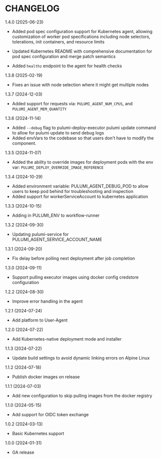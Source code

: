 CHANGELOG
=========

1.4.0 (2025-06-23)

* Added pod spec configuration support for Kubernetes agent, allowing customization of worker pod specifications including node selectors, tolerations, init containers, and resource limits
* Updated Kubernetes README with comprehensive documentation for pod spec configuration and merge patch semantics

* Added `healthz` endpoint to the agent for health checks

1.3.8 (2025-02-19)

* Fixes an issue with node selection where it might get multiple nodes

1.3.7 (2024-12-03)

* Added support for requests via: `PULUMI_AGENT_NUM_CPUS`, and `PULUMI_AGENT_MEM_QUANTITY`

1.3.6 (2024-11-14)

* Added `--debug` flag to pulumi-deploy-executor pulumi update command to allow for pulumi update to send debug logs
* Added envVars to the codebase so that users don't have to modify the component.

1.3.5 (2024-11-07)

* Added the ability to override images for deployment pods with the env var: `PULUMI_DEPLOY_OVERRIDE_IMAGE_REFERENCE`

1.3.4 (2024-10-29)

* Added environment variable: PULUMI_AGENT_DEBUG_POD to allow users to keep pod behind for troubleshooting and inspection
* Added support for workerServiceAccount to kubernetes application

1.3.3 (2024-10-15)

* Adding in PULUMI_ENV to workflow-runner

1.3.2 (2024-09-30)

* Updating pulumi-service for PULUMI_AGENT_SERVICE_ACCOUNT_NAME

1.3.1 (2024-09-20)

* Fix delay before polling next deployment after job completion

1.3.0 (2024-09-11)

* Support pulling executor images using docker config credstore configuration

1.2.2 (2024-08-30)

* Improve error handling in the agent

1.2.1 (2024-07-24)

* Add platform to User-Agent

1.2.0 (2024-07-22)

* Add Kubernetes-native deployment mode and installer

1.1.3 (2024-07-22)

* Update build settings to avoid dynamic linking errors on Alpine Linux

1.1.2 (2024-07-18)

* Publish docker images on release

1.1.1 (2024-07-03)

* Add new configuration to skip pulling images from the docker registry

1.1.0 (2024-05-15)

* Add support for OIDC token exchange

1.0.2 (2024-03-13)

* Basic Kubernetes support

1.0.0 (2024-01-31)

* GA release

